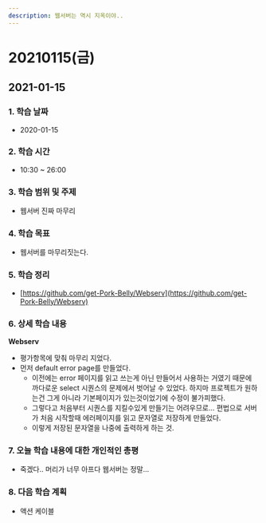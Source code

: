 ```yaml
---
description: 웹서버는 역시 지옥이야..
---
```


# 20210115\(금\)

## 2021-01-15

### 1. 학습 날짜

* 2020-01-15

### 2. 학습 시간

* 10:30 ~ 26:00

### 3. 학습 범위 및 주제

* 웹서버 진짜 마무리

### 4. 학습 목표

* 웹서버를 마무리짓는다.

### 5. 학습 정리

* [https://github.com/get-Pork-Belly/Webserv](https://github.com/get-Pork-Belly/Webserv)

### 6. 상세 학습 내용

**Webserv**

* 평가항목에 맞춰 마무리 지었다.
* 먼저 default error page를 만들었다.
  * 이전에는 error 페이지를 읽고 쓰는게 아닌 만들어서 사용하는 거였기 때문에 까다로운 select 시퀀스의 문제에서 벗어날 수 있었다. 하지마 프로젝트가 원하는건 그게 아니라 기본페이지가 있는것이었기에 수정이 불가피했다.
  * 그렇다고 처음부터 시퀀스를 지킬수있게 만들기는 어려우므로... 편법으로 서버가 처음 시작할때 에러페이지를 읽고 문자열로 저장하게 만들었다.
  * 이렇게 저장된 문자열을 나중에 출력하게 하는 것.

### 7. 오늘 학습 내용에 대한 개인적인 총평

* 죽겠다.. 머리가 너무 아프다 웹서버는 정말...

### 8. 다음 학습 계획

* 액션 케이블

